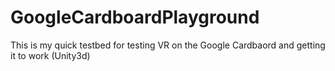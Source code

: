 # GoogleCardboardPlayground
This is my quick testbed for testing VR on the Google Cardbaord and getting it to work (Unity3d)
